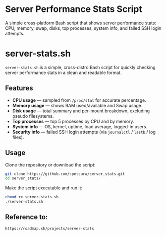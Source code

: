 # Server Performance Stats Script 
A simple cross-platform Bash script that shows server performance stats: CPU, memory, swap, disks, top processes, system info, and failed SSH login attempts.

# server-stats.sh

`server-stats.sh` is a simple, cross-distro Bash script for quickly checking server performance stats in a clean and readable format.

## Features

- **CPU usage** — sampled from `/proc/stat` for accurate percentage.
- **Memory usage** — shows RAM used/available and Swap usage.
- **Disk usage** — total summary and per-mount breakdown, excluding pseudo filesystems.
- **Top processes** — top 5 processes by CPU and by memory.
- **System info** — OS, kernel, uptime, load average, logged-in users.
- **Security info** — failed SSH login attempts (via `journalctl` / `lastb` / log files).

## Usage

Clone the repository or download the script:

```bash
git clone https://github.com/spetsura/server_stats.git
cd server_stats/
```
Make the script executable and run it:

```bash
chmod +x server-stats.sh
./server-stats.sh
```
## Reference to:

```bash
https://roadmap.sh/projects/server-stats
```
